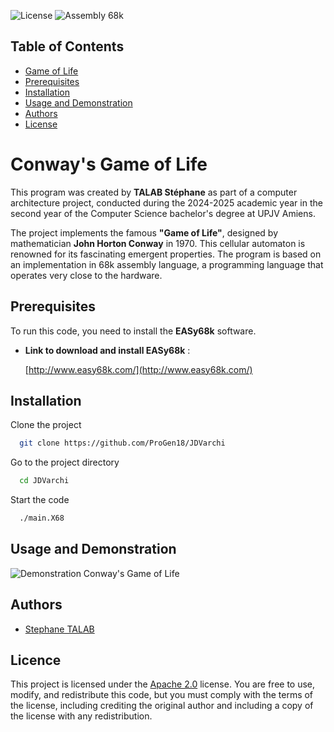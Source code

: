 ![License](https://img.shields.io/badge/license-Apache%202.0-blue) ![Assembly 68k](https://img.shields.io/badge/language-Assembly%2068k-yellow)


## Table of Contents

- [Game of Life](#game-of-life)
- [Prerequisites](#prerequisites)
- [Installation](#installation)
- [Usage and Demonstration](#usage-and-demonstration)
- [Authors](#authors)
- [License](#license)

# Conway's Game of Life

This program was created by **TALAB Stéphane** as part of a computer architecture project, conducted during the 2024-2025 academic year in the second year of the Computer Science bachelor's degree at UPJV Amiens.

The project implements the famous **"Game of Life"**, designed by mathematician **John Horton Conway** in 1970. This cellular automaton is renowned for its fascinating emergent properties. The program is based on an implementation in 68k assembly language, a programming language that operates very close to the hardware.




## Prerequisites

To run this code, you need to install the **EASy68k** software.

- **Link to download and install EASy68k** :

  [http://www.easy68k.com/](http://www.easy68k.com/)
## Installation

Clone the project

```bash
  git clone https://github.com/ProGen18/JDVarchi
```

Go to the project directory

```bash
  cd JDVarchi
```

Start the code

```bash
  ./main.X68
```


## Usage and Demonstration

![Demonstration Conway's Game of Life](https://pouch.jumpshare.com/preview/QAIOp5QARWMNKIfSW86VgRpEuuAtyPpGwcqEU5zZWTsOjMWbO1zCtv8yvPok4Qeg-XXJxOMdpmwj8QffV_MflT02Wne5xsuybODMpLQhqAs)

## Authors

- [Stephane TALAB](https://github.com/ProGen18)

## Licence

This project is licensed under the [Apache 2.0](https://www.apache.org/licenses/LICENSE-2.0) license.
You are free to use, modify, and redistribute this code, but you must comply with the terms of the license, including crediting the original author and including a copy of the license with any redistribution.

